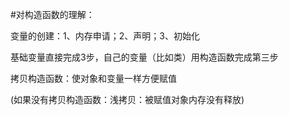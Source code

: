 #对构造函数的理解：

变量的创建：1、内存申请；2、声明；3、初始化

基础变量直接完成3步，自己的变量（比如类）用构造函数完成第三步

拷贝构造函数：使对象和变量一样方便赋值

(如果没有拷贝构造函数：浅拷贝：被赋值对象内存没有释放)
